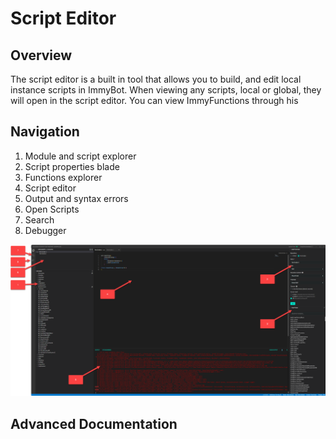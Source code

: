 # Script Editor

## Overview
The script editor is a built in tool that allows you to build, and edit local instance scripts in ImmyBot. When viewing any scripts, local or global, they will open in the script editor. You can view ImmyFunctions through his
## Navigation
1. Module and script explorer
2. Script properties blade
3. Functions explorer
4. Script editor
5. Output and syntax errors
6. Open Scripts
7. Search
8. Debugger

![ScriptEditor](./ScriptEditor.png)
## Advanced Documentation